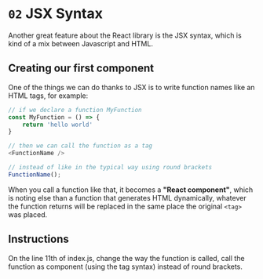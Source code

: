 # `02` JSX Syntax

Another great feature about the React library is the JSX syntax, which is kind of a mix between Javascript and HTML.

## Creating our first component

One of the things we can do thanks to JSX is to write function names like an HTML tags, for example:
```js
// if we declare a function MyFunction
const MyFunction = () => {
    return 'hello world'
}

// then we can call the function as a tag
<FunctionName />

// instead of like in the typical way using round brackets
FunctionName();
```

When you call a function like that, it becomes a **"React component"**, which is noting else than a function that generates HTML dynamically, whatever the function returns will be replaced in the same place the original `<tag>` was placed.

## Instructions

On the line 11th of index.js, change the way the function is called, call the function as component (using the tag syntax) instead of round brackets.
